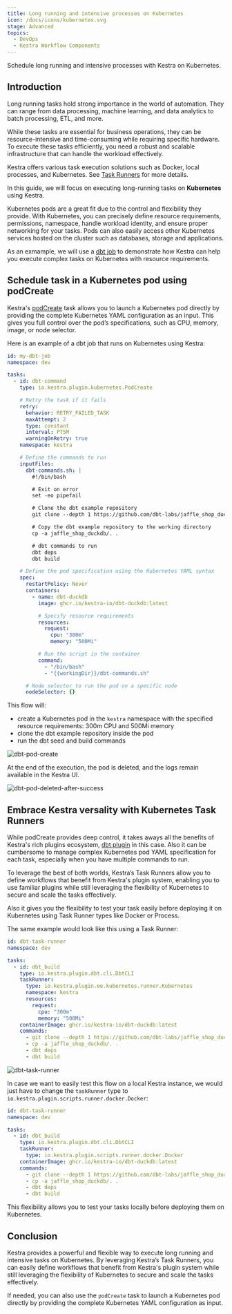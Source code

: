 ```yaml
---
title: Long running and intensive processes on Kubernetes
icon: /docs/icons/kubernetes.svg
stage: Advanced
topics:
  - DevOps
  - Kestra Workflow Components
---
```


Schedule long running and intensive processes with Kestra on Kubernetes.

## Introduction

Long running tasks hold strong importance in the world of automation.
They can range from data processing, machine learning, and data analytics to batch processing, ETL, and more.

While these tasks are essential for business operations, they can be resource-intensive and time-consuming while requiring specific hardware. To execute these tasks efficiently, you need a robust and scalable infrastructure that can handle the workload effectively.

Kestra offers various task execution solutions such as Docker, local processes, and Kubernetes. See [Task Runners](../06.enterprise/task-runners.md) for more details.

In this guide, we will focus on executing long-running tasks on **Kubernetes** using Kestra.

Kubernetes pods are a great fit due to the control and flexibility they provide. With Kubernetes, you can precisely define resource requirements, permissions, namespace, handle workload identity, and ensure proper networking for your tasks. Pods can also easily access other Kubernetes services hosted on the cluster such as databases, storage and applications.

As an exmample, we will use a [dbt job](https://docs.getdbt.com/docs/running-a-dbt-project/run-your-dbt-projects) to demonstrate how Kestra can help you execute complex tasks on Kubernetes with resource requirements.

## Schedule task in a Kubernetes pod using podCreate

Kestra's [podCreate](/plugins/plugin-kubernetes/tasks/io.kestra.plugin.kubernetes.podcreate) task allows you to launch a Kubernetes pod directly by providing the complete Kubernetes YAML configuration as an input. This gives you full control over the pod’s specifications, such as CPU, memory, image, or node selector.

Here is an example of a dbt job that runs on Kubernetes using Kestra:

```yaml
id: my-dbt-job
namespace: dev

tasks:
  - id: dbt-command
    type: io.kestra.plugin.kubernetes.PodCreate

    # Retry the task if it fails
    retry:
      behavior: RETRY_FAILED_TASK
      maxAttempt: 2
      type: constant
      interval: PT5M
      warningOnRetry: true
    namespace: kestra

    # Define the commands to run
    inputFiles:
      dbt-commands.sh: |
        #!/bin/bash

        # Exit on error
        set -eo pipefail

        # Clone the dbt example repository
        git clone --depth 1 https://github.com/dbt-labs/jaffle_shop_duckdb.git --branch duckdb --single-branch

        # Copy the dbt example repository to the working directory
        cp -a jaffle_shop_duckdb/. .

        # dbt commands to run
        dbt deps
        dbt build

    # Define the pod specification using the Kubernetes YAML syntax
    spec:
      restartPolicy: Never
      containers:
        - name: dbt-duckdb
          image: ghcr.io/kestra-io/dbt-duckdb:latest

          # Specify resource requirements
          resources:
            request:
              cpu: "300m"
              memory: "500Mi"

          # Run the script in the container
          command:
            - "/bin/bash"
            - "{{workingDir}}/dbt-commands.sh"

      # Node selector to run the pod on a specific node
      nodeSelector: {}
```

This flow will:
- create a Kubernetes pod in the `kestra` namespace with the specified resource requirements: 300m CPU and 500Mi memory
- clone the dbt example repository inside the pod
- run the dbt seed and build commands

![dbt-pod-create](/docs/how-to-guides/kubernetes/pod_create_dbt.png)

At the end of the execution, the pod is deleted, and the logs remain available in the Kestra UI.

![dbt-pod-deleted-after-success](/docs/how-to-guides/kubernetes/pod_create_delete.png)

## Embrace Kestra versality with Kubernetes Task Runners

While podCreate provides deep control, it takes aways all the benefits of Kestra's rich plugins ecosystem, [dbt plugin](https://kestra.io/plugins/plugin-dbt/tasks/cli/io.kestra.plugin.dbt.cli.dbtcli) in this case. Also it can be cumbersome to manage complex Kubernetes pod YAML specification for each task, especially when you have multiple commands to run.

To leverage the best of both worlds, Kestra’s Task Runners allow you to define workflows that benefit from Kestra's plugin system, enabling you to use familiar plugins while still leveraging the flexibility of Kubernetes to secure and scale the tasks effectively.

Also it gives you the flexibility to test your task easily before deploying it on Kubernetes using Task Runner types like Docker or Process.

The same example would look like this using a Task Runner:

```yaml
id: dbt-task-runner
namespace: dev

tasks:
  - id: dbt_build
    type: io.kestra.plugin.dbt.cli.DbtCLI
    taskRunner:
      type: io.kestra.plugin.ee.kubernetes.runner.Kubernetes
      namespace: kestra
      resources:
        request:
          cpu: "300m"
          memory: "500Mi"
    containerImage: ghcr.io/kestra-io/dbt-duckdb:latest
    commands:
      - git clone --depth 1 https://github.com/dbt-labs/jaffle_shop_duckdb.git --branch duckdb --single-branch
      - cp -a jaffle_shop_duckdb/. .
      - dbt deps
      - dbt build
```

![dbt-task-runner](/docs/how-to-guides/kubernetes/task_runner_dbt.png)


In case we want to easily test this flow on a local Kestra instance, we would just have to change the `taskRunner` type to `io.kestra.plugin.scripts.runner.docker.Docker`:

```yaml
id: dbt-task-runner
namespace: dev

tasks:
  - id: dbt_build
    type: io.kestra.plugin.dbt.cli.DbtCLI
    taskRunner:
      type: io.kestra.plugin.scripts.runner.docker.Docker
    containerImage: ghcr.io/kestra-io/dbt-duckdb:latest
    commands:
      - git clone --depth 1 https://github.com/dbt-labs/jaffle_shop_duckdb.git --branch duckdb --single-branch
      - cp -a jaffle_shop_duckdb/. .
      - dbt deps
      - dbt build
```

This flexibility allows you to test your tasks locally before deploying them on Kubernetes.


## Conclusion

Kestra provides a powerful and flexible way to execute long running and intensive tasks on Kubernetes. By leveraging Kestra’s Task Runners, you can easily define workflows that benefit from Kestra's plugin system while still leveraging the flexibility of Kubernetes to secure and scale the tasks effectively.

If needed, you can also use the `podCreate` task to launch a Kubernetes pod directly by providing the complete Kubernetes YAML configuration as input.